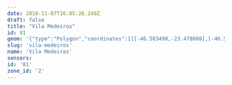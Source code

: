 ```yaml
---
date: 2018-11-07T16:05:26.248Z
draft: false
title: "Vila Medeiros"
id: 81
geom: '{"type":"Polygon","coordinates":[[[-46.583498,-23.478088],[-46.587416,-23.480476],[-46.588258,-23.481056],[-46.589265,-23.481593],[-46.590119,-23.481803],[-46.590341,-23.482131],[-46.590463,-23.482154],[-46.590631,-23.482348],[-46.591497,-23.482896],[-46.592113,-23.484006],[-46.592374,-23.484318],[-46.593292,-23.485799],[-46.593693,-23.486974],[-46.593972,-23.487597],[-46.594299,-23.488274],[-46.594832,-23.489042],[-46.594995,-23.489412],[-46.595718,-23.489948],[-46.596675,-23.490348],[-46.597732,-23.490969],[-46.598126,-23.491109],[-46.598552,-23.491661],[-46.599405,-23.491718],[-46.597674,-23.492745],[-46.598231,-23.496029],[-46.596988,-23.496794],[-46.596904,-23.498155],[-46.596182,-23.498097],[-46.595603,-23.498194],[-46.594825,-23.498902],[-46.593811,-23.499492],[-46.593523,-23.49975],[-46.593186,-23.499935],[-46.593229,-23.500033],[-46.592248,-23.500413],[-46.589962,-23.499124],[-46.588637,-23.498914],[-46.588415,-23.498784],[-46.587589,-23.497807],[-46.584831,-23.495201],[-46.584532,-23.495054],[-46.584135,-23.49495],[-46.582948,-23.494799],[-46.58142,-23.49501],[-46.579474,-23.495092],[-46.577505,-23.495401],[-46.576987,-23.495659],[-46.57437,-23.498037],[-46.571016,-23.501382],[-46.570615,-23.501463],[-46.570614,-23.502402],[-46.569899,-23.503139],[-46.569533,-23.503448],[-46.569001,-23.50376],[-46.568434,-23.503948],[-46.568206,-23.503896],[-46.564053,-23.500995],[-46.562167,-23.499608],[-46.562003,-23.498989],[-46.560639,-23.496675],[-46.560464,-23.496125],[-46.560029,-23.493929],[-46.560054,-23.492154],[-46.559968,-23.489802],[-46.559995,-23.489386],[-46.560098,-23.489073],[-46.560198,-23.488867],[-46.560846,-23.488288],[-46.561031,-23.487807],[-46.561124,-23.487269],[-46.564509,-23.4851],[-46.564752,-23.484864],[-46.571734,-23.472315],[-46.57198,-23.472652],[-46.572135,-23.472731],[-46.572539,-23.472675],[-46.573363,-23.472836],[-46.573455,-23.472876],[-46.573679,-23.473186],[-46.574004,-23.473305],[-46.574884,-23.473387],[-46.575761,-23.473241],[-46.576289,-23.473416],[-46.576525,-23.473565],[-46.577009,-23.473614],[-46.577569,-23.473898],[-46.57834,-23.473898],[-46.579226,-23.473983],[-46.580115,-23.474602],[-46.580452,-23.475024],[-46.580769,-23.475297],[-46.581488,-23.475637],[-46.582178,-23.476711],[-46.582789,-23.477232],[-46.582978,-23.47774],[-46.583498,-23.478088]]]}'
slug: 'vila-medeiros'
name: 'Vila Medeiros'
sensors:
id: '81'
zone_id: '2'
---
```

		